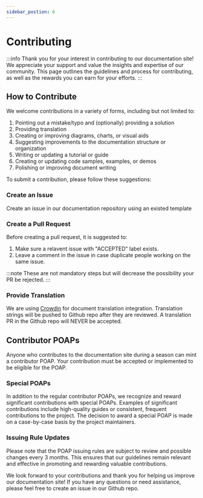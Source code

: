 ```yaml
---
sidebar_postion: 6
---
```


# Contributing

:::info
Thank you for your interest in contributing to our documentation site! We appreciate your support and value the insights and expertise of our community. This page outlines the guidelines and process for contributing, as well as the rewards you can earn for your efforts.
:::

## How to Contribute

We welcome contributions in a variety of forms, including but not limited to:

1. Pointing out a mistake/typo and (optionally) providing a solution
2. Providing translation
3. Creating or improving diagrams, charts, or visual aids
4. Suggesting improvements to the documentation structure or organization
5. Writing or updating a tutorial or guide
6. Creating or updating code samples, examples, or demos
7. Polishing or improving document writing

To submit a contribution, please follow these suggestions:

### Create an Issue

Create an issue in our documentation repository using an existed template

### Create a Pull Request

Before creating a pull request, it is suggested to:

1. Make sure a relavent issue with "ACCEPTED" label exists.
2. Leave a comment in the issue in case duplicate people working on the same issue.

:::note
These are not mandatory steps but will decrease the possibility your PR be rejected.
:::

### Provide Translation

We are using [Crowdin](https://crowdin.com/project/conflux) for document translation integration. Translation strings will be pushed to Github repo after they are reviewed. A translation PR in the Github repo will NEVER be accepted.

## Contributor POAPs

Anyone who contributes to the documentation site during a season can mint a contributor POAP. Your contribution must be accepted or implemented to be eligible for the POAP.

### Special POAPs

In addition to the regular contributor POAPs, we recognize and reward significant contributions with special POAPs. Examples of significant contributions include high-quality guides or consistent, frequent contributions to the project. The decision to award a special POAP is made on a case-by-case basis by the project maintainers.

### Issuing Rule Updates

Please note that the POAP issuing rules are subject to review and possible changes every 3 months. This ensures that our guidelines remain relevant and effective in promoting and rewarding valuable contributions.

We look forward to your contributions and thank you for helping us improve our documentation site! If you have any questions or need assistance, please feel free to create an issue in our Github repo.
